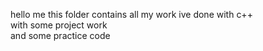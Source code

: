 hello me this folder contains all my work ive done with c++
<br>
with some project work 
<br>
and some practice code
